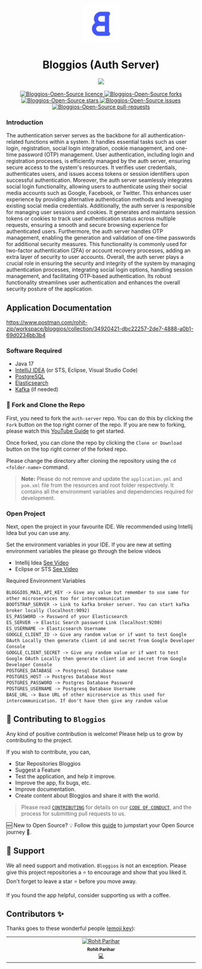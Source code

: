 <div align="center">
<img src="bg-accent_rounded.png" height="100" />
</div>

<h1 align="center">Bloggios (Auth Server)</h1>

<div align="center">
<img src="https://img.shields.io/badge/all_contributors-2-orange.svg?style=flat-square" />
</div>

<p align="center">
  <a href="https://github.com/Bloggios-Open-Source/auth-server/LICENSE" target="blank">
<img src="https://img.shields.io/github/license/Bloggios-Open-Source/auth-server?style=flat-square" alt="Bloggios-Open-Source licence" />
</a>
<a href="https://github.com/Bloggios-Open-Source/auth-server/fork" target="blank">
<img src="https://img.shields.io/github/forks/Bloggios-Open-Source/auth-server?style=flat-square" alt="Bloggios-Open-Source forks"/>
</a>
<a href="https://github.com/Bloggios-Open-Source/auth-server/stargazers" target="blank">
<img src="https://img.shields.io/github/stars/Bloggios-Open-Source/auth-server?style=flat-square" alt="Bloggios-Open-Source stars"/>
</a>
<a href="https://github.com/Bloggios-Open-Source/auth-server/issues" target="blank">
<img src="https://img.shields.io/github/issues/Bloggios-Open-Source/auth-server?style=flat-square" alt="Bloggios-Open-Source issues"/>
</a>
<a href="https://github.com/Bloggios-Open-Source/auth-server/pulls" target="blank">
<img src="https://img.shields.io/github/issues-pr/Bloggios-Open-Source/auth-server?style=flat-square" alt="Bloggios-Open-Source pull-requests"/>
</a>
</p>

### Introduction
The authentication server serves as the backbone for all authentication-related functions within a system. It handles essential tasks such as user login, registration, social login integration, cookie management, and one-time password (OTP) management.
User authentication, including login and registration processes, is efficiently managed by the auth server, ensuring secure access to the system's resources. It verifies user credentials, authenticates users, and issues access tokens or session identifiers upon successful authentication.
Moreover, the auth server seamlessly integrates social login functionality, allowing users to authenticate using their social media accounts such as Google, Facebook, or Twitter. This enhances user experience by providing alternative authentication methods and leveraging existing social media credentials.
Additionally, the auth server is responsible for managing user sessions and cookies. It generates and maintains session tokens or cookies to track user authentication status across multiple requests, ensuring a smooth and secure browsing experience for authenticated users.
Furthermore, the auth server handles OTP management, enabling the generation and validation of one-time passwords for additional security measures. This functionality is commonly used for two-factor authentication (2FA) or account recovery processes, adding an extra layer of security to user accounts.
Overall, the auth server plays a crucial role in ensuring the security and integrity of the system by managing authentication processes, integrating social login options, handling session management, and facilitating OTP-based authentication. Its robust functionality streamlines user authentication and enhances the overall security posture of the application.

## Application Documentation
https://www.postman.com/rohit-zip/workspace/bloggios/collection/34920421-dbc22257-2de7-4888-a0b1-69d0234bb3b4

### Software Required

- Java 17
- [IntelliJ IDEA](https://www.jetbrains.com/idea/) (or STS, Eclipse, Visual Studio Code)
- [PostgreSQL](https://www.postgresql.org/)
- [Elasticsearch](https://www.elastic.co/elasticsearch/)
- [Kafka](https://kafka.apache.org/) (if needed)

### 🍴 Fork and Clone the Repo

First, you need to fork the `auth-server` repo. You can do this by clicking the `Fork` button on the top right corner of the repo. If you are new to forking, please watch this [YouTube Guide](https://www.youtube.com/watch?v=h8suY-Osn8Q) to get started.

Once forked, you can clone the repo by clicking the `Clone or Download` button on the top right corner of the forked repo.

Please change the directory after cloning the repository using the `cd <folder-name>` command.

> **Note:** Please do not remove and update the `application.yml` and `pom.xml` file from the resources and root folder respectively. It contains all the environment variables and dependencies required for development.

### Open Project

Next, open the project in your favourite IDE. We recommended using Intellij Idea but you can use any.

Set the environment variables in your IDE. If you are new at setting environment variables the please go through the below videos
- Intellij Idea [See Video](https://www.youtube.com/watch?v=jNOh4jQJG2U)
- Eclipse or STS [See Video](https://www.youtube.com/watch?v=ypvGDkbp8Ac)

Required Environment Variables

```
BLOGGIOS_MAIL_API_KEY -> Give any value but remember to use same for other microservices too for intercommunication
BOOTSTRAP_SERVER -> Link to kafka broker server. You can start kafka broker locally (localhost:9092)
ES_PASSWORD -> Password of your Elasticsearch
ES_SERVER -> Elastic Search password Link (localhost:9200)
ES_USERNAME -> Elasticsearch Username
GOOGLE_CLIENT_ID -> Give any random value or if want to test Google OAuth Locally then generate client id and secret from Google Developer Console
GOOGLE_CLIENT_SECRET -> Give any random value or if want to test Google OAuth Locally then generate client id and secret from Google Developer Console
POSTGRES_DATABASE -> Postgresql Database name
POSTGRES_HOST -> Postgres Database Host
POSTGRES_PASSWORD -> Postgres Database Password
POSTGRES_USERNAME -> Postgresq Database Username
BASE_URL -> Base URL of other microservice as this used for intercommunication. If don't have then give any random value
```

## 🤝 Contributing to `Bloggios`

Any kind of positive contribution is welcome! Please help us to grow by contributing to the project.

If you wish to contribute, you can,

- Star Repositories Bloggios
- Suggest a Feature
- Test the application, and help it improve.
- Improve the app, fix bugs, etc.
- Improve documentation.
- Create content about Bloggios and share it with the world.

> Please read [`CONTRIBUTING`](CONTRIBUTING.md) for details on our [`CODE OF CONDUCT`](CODE_OF_CONDUCT.md), and the process for submitting pull requests to us.

🆕 New to Open Source? 💡 Follow this [guide](https://opensource.guide/how-to-contribute/) to jumpstart your Open Source journey 🚀.

## 🙏 Support

We all need support and motivation. `Bloggios` is not an exception. Please give this project repositories a ⭐️ to encourage and show that you liked it. Don't forget to leave a star ⭐️ before you move away.

If you found the app helpful, consider supporting us with a coffee.

## Contributors ✨

Thanks goes to these wonderful people ([emoji key](https://allcontributors.org/docs/en/emoji-key)):

<!-- ALL-CONTRIBUTORS-LIST:START - Do not remove or modify this section -->
<!-- prettier-ignore-start -->
<!-- markdownlint-disable -->
<table>
  <tbody>
    <tr>
      <td align="center" valign="top" width="14.28%"><a href="https://github.com/rohit-zip"><img src="https://avatars.githubusercontent.com/u/75197401?v=4" width="100px;" alt="Rohit Parihar"/><br /><sub><b>Rohit Parihar</b></sub></a><br /><a href="https://github.com/rohit-zip" title="Code">💻</a></td>
    </tr>
  </tbody>
</table>